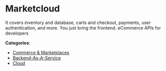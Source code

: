 # Marketcloud


It covers inventory and database, carts and checkout, payments, user authentication, and more.  You just bring the frontend. eCommerce APIs for developers



**Categories**:
- [Commerce & Marketplaces](https://github.com/apis-list/apis-list#commerce-and-marketplaces)
- [Backend-As-A-Service](https://github.com/apis-list/apis-list#backend-as-a-service)
- [Cloud](https://github.com/apis-list/apis-list#cloud)






